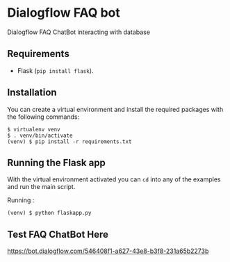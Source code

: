 Dialogflow FAQ bot
==================

Dialogflow FAQ ChatBot interacting with database


Requirements
------------

- Flask (`pip install flask`).

Installation
------------

You can create a virtual environment and install the required packages with the following commands:

    $ virtualenv venv
    $ . venv/bin/activate
    (venv) $ pip install -r requirements.txt


Running the Flask app
--------------------

With the virtual environment activated you can `cd` into any of the examples and run the main script.

Running :

    (venv) $ python flaskapp.py


Test FAQ ChatBot Here
---------------------

   <a href="https://bot.dialogflow.com/546408f1-a627-43e8-b3f8-231a65b2273b">https://bot.dialogflow.com/546408f1-a627-43e8-b3f8-231a65b2273b</a>

